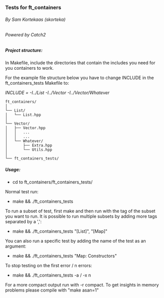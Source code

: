 ### Tests for ft_containers
###### _By Sam Kortekaas (skorteka)_

###### _Powered by Catch2_


##### Project structure:

In Makefile, include the directories that contain the includes you need for you containers to work. 

For the example file structure below you have to change INCLUDE in the ft_containers_tests Makefile to:

_INCLUDE = -I../List -I../Vector -I../Vector/Whatever_

    ft_containers/
    │
    └── List/
    │   └── List.hpp
    │
    └── Vector/
    │   ├── Vector.hpp
    │   │   ...
    │   │   ...
    │   └── Whatever/
    │       ├── Extra.hpp
    │       └── Utils.hpp
    │
    └── ft_containers_tests/

##### Usage:
- cd to ft_containers/ft_containers_tests/

Normal test run:
- make && ./ft_containers_tests

To run a subset of test, first make and then run with the tag of the subset you 
want to run. It is possible to run multiple subsets by adding more tags separated
 by a ',':
- make && ./ft_containers_tests "[List]", "[Map]"

You can also run a specific test by adding the name of the test as an argument:
- make && ./ft_containers_tests "Map: Constructors"

To stop testing on the first error / n errors:
- make && ./ft_containers_tests -a / -x n

For a more compact output run with -r compact. To get insights in memory problems 
please compile with "make asan=1"

